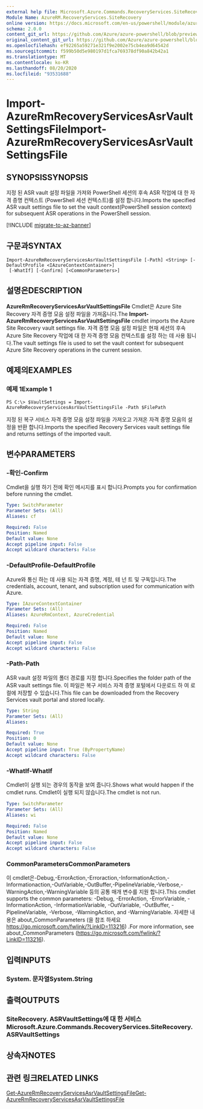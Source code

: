 ```yaml
---
external help file: Microsoft.Azure.Commands.RecoveryServices.SiteRecovery.dll-Help.xml
Module Name: AzureRM.RecoveryServices.SiteRecovery
online version: https://docs.microsoft.com/en-us/powershell/module/azurerm.recoveryservices.siterecovery/import-azurermrecoveryservicesasrvaultsettingsfile
schema: 2.0.0
content_git_url: https://github.com/Azure/azure-powershell/blob/preview/src/ResourceManager/RecoveryServices.SiteRecovery/Commands.RecoveryServices.SiteRecovery/help/Import-AzureRmRecoveryServicesAsrVaultSettingsFile.md
original_content_git_url: https://github.com/Azure/azure-powershell/blob/preview/src/ResourceManager/RecoveryServices.SiteRecovery/Commands.RecoveryServices.SiteRecovery/help/Import-AzureRmRecoveryServicesAsrVaultSettingsFile.md
ms.openlocfilehash: ef92265a59271e321f9e2002e75cb4ea9d64542d
ms.sourcegitcommit: f599b50d5e980197d1fca769378df90a842b42a1
ms.translationtype: MT
ms.contentlocale: ko-KR
ms.lasthandoff: 08/20/2020
ms.locfileid: "93531688"
---
```

# <span data-ttu-id="8bc3f-101">Import-AzureRmRecoveryServicesAsrVaultSettingsFile</span><span class="sxs-lookup"><span data-stu-id="8bc3f-101">Import-AzureRmRecoveryServicesAsrVaultSettingsFile</span></span>

## <span data-ttu-id="8bc3f-102">SYNOPSIS</span><span class="sxs-lookup"><span data-stu-id="8bc3f-102">SYNOPSIS</span></span>
<span data-ttu-id="8bc3f-103">지정 된 ASR vault 설정 파일을 가져와 PowerShell 세션의 후속 ASR 작업에 대 한 자격 증명 컨텍스트 (PowerShell 세션 컨텍스트)를 설정 합니다.</span><span class="sxs-lookup"><span data-stu-id="8bc3f-103">Imports the specified ASR vault settings file to set the vault context(PowerShell session context) for subsequent ASR operations in the PowerShell session.</span></span> 

[!INCLUDE [migrate-to-az-banner](../../includes/migrate-to-az-banner.md)]

## <span data-ttu-id="8bc3f-104">구문과</span><span class="sxs-lookup"><span data-stu-id="8bc3f-104">SYNTAX</span></span>

```
Import-AzureRmRecoveryServicesAsrVaultSettingsFile [-Path] <String> [-DefaultProfile <IAzureContextContainer>]
 [-WhatIf] [-Confirm] [<CommonParameters>]
```

## <span data-ttu-id="8bc3f-105">설명은</span><span class="sxs-lookup"><span data-stu-id="8bc3f-105">DESCRIPTION</span></span>
<span data-ttu-id="8bc3f-106">**AzureRmRecoveryServicesAsrVaultSettingsFile** Cmdlet은 Azure Site Recovery 자격 증명 모음 설정 파일을 가져옵니다.</span><span class="sxs-lookup"><span data-stu-id="8bc3f-106">The **Import-AzureRmRecoveryServicesAsrVaultSettingsFile** cmdlet imports the Azure Site Recovery vault settings file.</span></span> <span data-ttu-id="8bc3f-107">자격 증명 모음 설정 파일은 현재 세션의 후속 Azure Site Recovery 작업에 대 한 자격 증명 모음 컨텍스트를 설정 하는 데 사용 됩니다.</span><span class="sxs-lookup"><span data-stu-id="8bc3f-107">The vault settings file is used to set the vault context for subsequent Azure Site Recovery operations in the current session.</span></span>

## <span data-ttu-id="8bc3f-108">예제의</span><span class="sxs-lookup"><span data-stu-id="8bc3f-108">EXAMPLES</span></span>

### <span data-ttu-id="8bc3f-109">예제 1</span><span class="sxs-lookup"><span data-stu-id="8bc3f-109">Example 1</span></span>
```
PS C:\> $VaultSettings = Import-AzureRmRecoveryServicesAsrVaultSettingsFile -Path $FilePath
```

<span data-ttu-id="8bc3f-110">지정 된 복구 서비스 자격 증명 모음 설정 파일을 가져오고 가져온 자격 증명 모음의 설정을 반환 합니다.</span><span class="sxs-lookup"><span data-stu-id="8bc3f-110">Imports the specified Recovery Services vault settings file and returns settings of the imported vault.</span></span>

## <span data-ttu-id="8bc3f-111">변수</span><span class="sxs-lookup"><span data-stu-id="8bc3f-111">PARAMETERS</span></span>

### <span data-ttu-id="8bc3f-112">-확인</span><span class="sxs-lookup"><span data-stu-id="8bc3f-112">-Confirm</span></span>
<span data-ttu-id="8bc3f-113">Cmdlet을 실행 하기 전에 확인 메시지를 표시 합니다.</span><span class="sxs-lookup"><span data-stu-id="8bc3f-113">Prompts you for confirmation before running the cmdlet.</span></span>

```yaml
Type: SwitchParameter
Parameter Sets: (All)
Aliases: cf

Required: False
Position: Named
Default value: None
Accept pipeline input: False
Accept wildcard characters: False
```

### <span data-ttu-id="8bc3f-114">-DefaultProfile</span><span class="sxs-lookup"><span data-stu-id="8bc3f-114">-DefaultProfile</span></span>
<span data-ttu-id="8bc3f-115">Azure와 통신 하는 데 사용 되는 자격 증명, 계정, 테 넌 트 및 구독입니다.</span><span class="sxs-lookup"><span data-stu-id="8bc3f-115">The credentials, account, tenant, and subscription used for communication with Azure.</span></span>
```yaml
Type: IAzureContextContainer
Parameter Sets: (All)
Aliases: AzureRmContext, AzureCredential

Required: False
Position: Named
Default value: None
Accept pipeline input: False
Accept wildcard characters: False
```

### <span data-ttu-id="8bc3f-116">-Path</span><span class="sxs-lookup"><span data-stu-id="8bc3f-116">-Path</span></span>
<span data-ttu-id="8bc3f-117">ASR vault 설정 파일의 폴더 경로를 지정 합니다.</span><span class="sxs-lookup"><span data-stu-id="8bc3f-117">Specifies the folder path of the ASR vault settings file.</span></span>
<span data-ttu-id="8bc3f-118">이 파일은 복구 서비스 자격 증명 포털에서 다운로드 하 여 로컬에 저장할 수 있습니다.</span><span class="sxs-lookup"><span data-stu-id="8bc3f-118">This file can be downloaded from the Recovery Services vault portal and stored locally.</span></span>

```yaml
Type: String
Parameter Sets: (All)
Aliases:

Required: True
Position: 0
Default value: None
Accept pipeline input: True (ByPropertyName)
Accept wildcard characters: False
```

### <span data-ttu-id="8bc3f-119">-WhatIf</span><span class="sxs-lookup"><span data-stu-id="8bc3f-119">-WhatIf</span></span>
<span data-ttu-id="8bc3f-120">Cmdlet이 실행 되는 경우의 동작을 보여 줍니다.</span><span class="sxs-lookup"><span data-stu-id="8bc3f-120">Shows what would happen if the cmdlet runs.</span></span> <span data-ttu-id="8bc3f-121">Cmdlet이 실행 되지 않습니다.</span><span class="sxs-lookup"><span data-stu-id="8bc3f-121">The cmdlet is not run.</span></span>

```yaml
Type: SwitchParameter
Parameter Sets: (All)
Aliases: wi

Required: False
Position: Named
Default value: None
Accept pipeline input: False
Accept wildcard characters: False
```

### <span data-ttu-id="8bc3f-122">CommonParameters</span><span class="sxs-lookup"><span data-stu-id="8bc3f-122">CommonParameters</span></span>
<span data-ttu-id="8bc3f-123">이 cmdlet은-Debug,-ErrorAction,-Erroraction,-InformationAction,-Informationaction,-OutVariable,-OutBuffer,-PipelineVariable,-Verbose,-WarningAction,-WarningVariable 등의 공통 매개 변수를 지원 합니다.</span><span class="sxs-lookup"><span data-stu-id="8bc3f-123">This cmdlet supports the common parameters: -Debug, -ErrorAction, -ErrorVariable, -InformationAction, -InformationVariable, -OutVariable, -OutBuffer, -PipelineVariable, -Verbose, -WarningAction, and -WarningVariable.</span></span> <span data-ttu-id="8bc3f-124">자세한 내용은 about_CommonParameters (을 참조 하세요 https://go.microsoft.com/fwlink/?LinkID=113216) .</span><span class="sxs-lookup"><span data-stu-id="8bc3f-124">For more information, see about_CommonParameters (https://go.microsoft.com/fwlink/?LinkID=113216).</span></span>

## <span data-ttu-id="8bc3f-125">입력</span><span class="sxs-lookup"><span data-stu-id="8bc3f-125">INPUTS</span></span>

### <span data-ttu-id="8bc3f-126">System. 문자열</span><span class="sxs-lookup"><span data-stu-id="8bc3f-126">System.String</span></span>

## <span data-ttu-id="8bc3f-127">출력</span><span class="sxs-lookup"><span data-stu-id="8bc3f-127">OUTPUTS</span></span>

### <span data-ttu-id="8bc3f-128">SiteRecovery. ASRVaultSettings에 대 한 서비스</span><span class="sxs-lookup"><span data-stu-id="8bc3f-128">Microsoft.Azure.Commands.RecoveryServices.SiteRecovery.ASRVaultSettings</span></span>

## <span data-ttu-id="8bc3f-129">상속자</span><span class="sxs-lookup"><span data-stu-id="8bc3f-129">NOTES</span></span>

## <span data-ttu-id="8bc3f-130">관련 링크</span><span class="sxs-lookup"><span data-stu-id="8bc3f-130">RELATED LINKS</span></span>

[<span data-ttu-id="8bc3f-131">Get-AzureRmRecoveryServicesAsrVaultSettingsFile</span><span class="sxs-lookup"><span data-stu-id="8bc3f-131">Get-AzureRmRecoveryServicesAsrVaultSettingsFile</span></span>](./Get-AzureRmRecoveryServicesAsrVaultSettingsFile.md)
